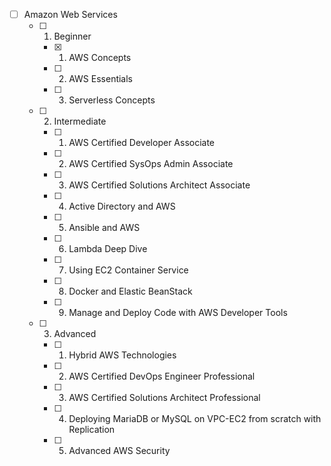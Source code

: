 - [ ] Amazon Web Services
	- [ ] 01. Beginner
		- [x] 01. AWS Concepts
		- [ ] 02. AWS Essentials
		- [ ] 03. Serverless Concepts
	- [ ] 02. Intermediate
		- [ ] 01. AWS Certified Developer Associate
		- [ ] 02. AWS Certified SysOps Admin Associate
		- [ ] 03. AWS Certified Solutions Architect Associate
		- [ ] 04. Active Directory and AWS
		- [ ] 05. Ansible and AWS
		- [ ] 06. Lambda Deep Dive
		- [ ] 07. Using EC2 Container Service
		- [ ] 08. Docker and Elastic BeanStack
		- [ ] 09. Manage and Deploy Code with AWS Developer Tools
	- [ ] 03. Advanced
		- [ ] 01. Hybrid AWS Technologies
		- [ ] 02. AWS Certified DevOps Engineer Professional
		- [ ] 03. AWS Certified Solutions Architect Professional
		- [ ] 04. Deploying MariaDB or MySQL on VPC-EC2 from scratch with Replication
		- [ ] 05. Advanced AWS Security

